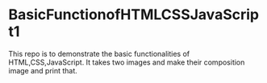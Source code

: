 # BasicFunctionofHTMLCSSJavaScript1
This repo is to demonstrate the basic functionalities of HTML,CSS,JavaScript.
It takes two images and make their composition image and print that.

